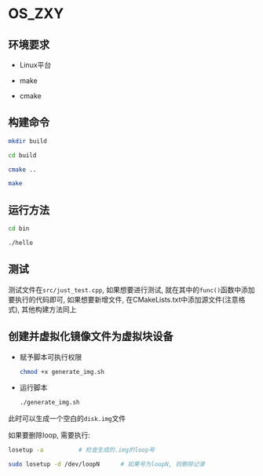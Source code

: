 # OS_ZXY

## 环境要求

- Linux平台

- make

- cmake 

## 构建命令

```bash
mkdir build

cd build

cmake ..

make 
```

## 运行方法

```bash
cd bin

./hello
```

## 测试

测试文件在`src/just_test.cpp`, 如果想要进行测试, 就在其中的`func()`函数中添加要执行的代码即可, 如果想要新增文件, 在CMakeLists.txt中添加源文件(注意格式), 其他构建方法同上


## 创建并虚拟化镜像文件为虚拟块设备

- 赋予脚本可执行权限

    ```bash
    chmod +x generate_img.sh
    ```

- 运行脚本

    ```bash
    ./generate_img.sh 
    ```

此时可以生成一个空白的`disk.img`文件

如果要删除loop, 需要执行:

```bash
losetup -a          # 检查生成的.img的loop号

sudo losetup -d /dev/loopN      # 如果号为loopN, 则删除记录
```



